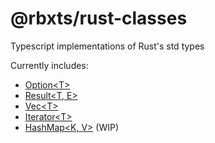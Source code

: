 # @rbxts/rust-classes

Typescript implementations of Rust's std types

Currently includes:

-   [Option\<T>](https://doc.rust-lang.org/std/option/enum.Option.html)
-   [Result\<T, E>](https://doc.rust-lang.org/std/result/enum.Result.html)
-   [Vec\<T>](https://doc.rust-lang.org/std/vec/struct.Vec.html)
-   [Iterator\<T>](https://doc.rust-lang.org/std/iter/trait.Iterator.html)
-   [HashMap\<K, V>](https://doc.rust-lang.org/std/collections/struct.HashMap.html) (WIP)

